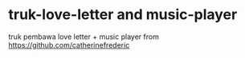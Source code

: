 # truk-love-letter and music-player
truk pembawa love letter + music player from https://github.com/catherinefrederic
